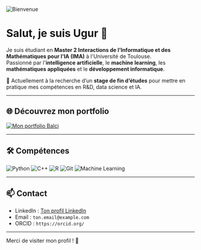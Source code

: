 <!-- GIF d'intro / effet “landing” -->
![Bienvenue](https://media.giphy.com/media/3o7aD2saalBwwftBIY/giphy.gif)

# Salut, je suis Ugur 👋

Je suis étudiant en **Master 2 Interactions de l'Informatique et des Mathématiques pour l'IA (IMA)** à l'Université de Toulouse.  
Passionné par l'**intelligence artificielle**, le **machine learning**, les **mathématiques appliquées** et le **développement informatique**.

🎯 Actuellement à la recherche d’un **stage de fin d’études** pour mettre en pratique mes compétences en R&D, data science et IA.

---

## 🌐 Découvrez mon portfolio

[![Mon portfolio Balci](https://img.shields.io/badge/Visitez-mon_portfolio-blue?style=for-the-badge&logo=github)](https://ugurba.github.io/Balci/)

---

## 🛠 Compétences

![Python](https://img.shields.io/badge/Python-3776AB?style=for-the-badge&logo=python&logoColor=white)
![C++](https://img.shields.io/badge/C++-00599C?style=for-the-badge&logo=c%2B%2B&logoColor=white)
![R](https://img.shields.io/badge/R-276DC3?style=for-the-badge&logo=r&logoColor=white)
![Git](https://img.shields.io/badge/Git-F05032?style=for-the-badge&logo=git&logoColor=white)
![Machine Learning](https://img.shields.io/badge/Machine_Learning-FF6F00?style=for-the-badge)

---

## 📫 Contact

- LinkedIn : [Ton profil LinkedIn](https://www.linkedin.com/)  
- Email : `ton.email@example.com`  
- ORCID : `https://orcid.org/`  

---

Merci de visiter mon profil ! 🚀
